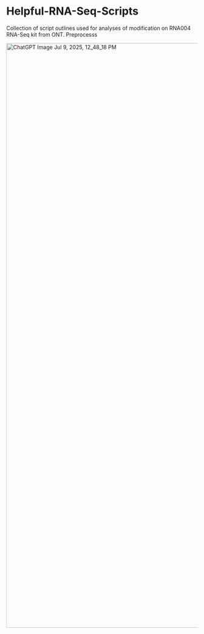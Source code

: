 # Helpful-RNA-Seq-Scripts


Collection of script outlines used for analyses of modification on RNA004 RNA-Seq kit from ONT. Preprocesss 

<img width="1024" height="1536" alt="ChatGPT Image Jul 9, 2025, 12_48_18 PM" src="https://github.com/user-attachments/assets/5e0a4fbe-6812-4c3f-ae4a-617e8cf9f60a" />
